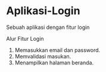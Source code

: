 # Aplikasi-Login
Sebuah aplikasi dengan fitur login

Alur Fitur Login
1. Memasukkan email dan password.
2. Memvalidasi masukan.
3. Menampilkan halaman beranda.
